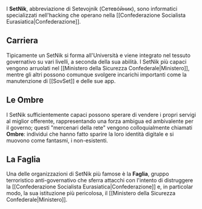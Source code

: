I **SetNik**, abbreviazione di Setevojnik (Сетевóйник), sono informatici specializzati nell'hacking che operano nella [[Confederazione Socialista Eurasiatica|Confederazione]].

## Carriera
Tipicamente un SetNik si forma all'Università e viene integrato nel tessuto governativo su vari livelli, a seconda della sua abilità. I SetNik più capaci vengono arruolati nel [[Ministero della Sicurezza Confederale|Ministero]], mentre gli altri possono comunque svolgere incarichi importanti come la manutenzione di [[SovSet]] e delle sue app.

## Le Ombre
I SetNik sufficientemente capaci possono sperare di vendere i propri servigi al miglior offerente, rappresentando una forza ambigua ed ambivalente per il governo; questi "mercenari della rete" vengono colloquialmente chiamati **Ombre**: individui che hanno fatto sparire la loro identità digitale e si muovono come fantasmi, i non-esistenti.

## La Faglia
Una delle organizzazioni di SetNik più famose è la **Faglia**, gruppo terroristico anti-governativo che sferra attacchi con l'intento di distruggere la [[Confederazione Socialista Eurasiatica|Confederazione]] e, in particolar modo, la sua istituzione più pericolosa, il [[Ministero della Sicurezza Confederale|Ministero]].